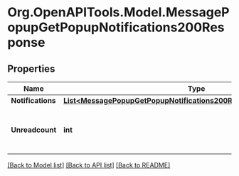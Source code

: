 # Org.OpenAPITools.Model.MessagePopupGetPopupNotifications200Response

## Properties

Name | Type | Description | Notes
------------ | ------------- | ------------- | -------------
**Notifications** | [**List&lt;MessagePopupGetPopupNotifications200ResponseNotificationsInner&gt;**](MessagePopupGetPopupNotifications200ResponseNotificationsInner.md) |  | 
**Unreadcount** | **int** | the number of unread message for the given user | [default to null]

[[Back to Model list]](../README.md#documentation-for-models) [[Back to API list]](../README.md#documentation-for-api-endpoints) [[Back to README]](../README.md)

